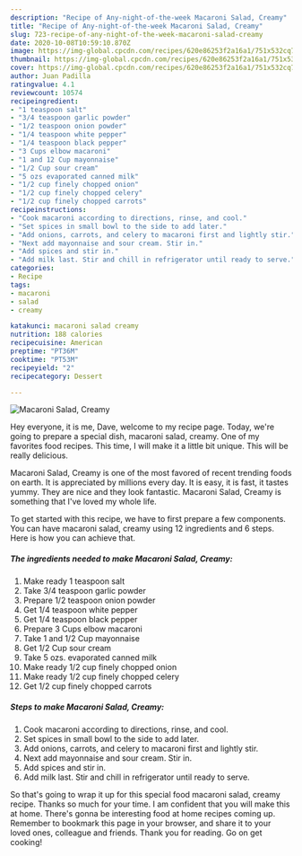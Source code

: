 ```yaml
---
description: "Recipe of Any-night-of-the-week Macaroni Salad, Creamy"
title: "Recipe of Any-night-of-the-week Macaroni Salad, Creamy"
slug: 723-recipe-of-any-night-of-the-week-macaroni-salad-creamy
date: 2020-10-08T10:59:10.870Z
image: https://img-global.cpcdn.com/recipes/620e86253f2a16a1/751x532cq70/macaroni-salad-creamy-recipe-main-photo.jpg
thumbnail: https://img-global.cpcdn.com/recipes/620e86253f2a16a1/751x532cq70/macaroni-salad-creamy-recipe-main-photo.jpg
cover: https://img-global.cpcdn.com/recipes/620e86253f2a16a1/751x532cq70/macaroni-salad-creamy-recipe-main-photo.jpg
author: Juan Padilla
ratingvalue: 4.1
reviewcount: 10574
recipeingredient:
- "1 teaspoon salt"
- "3/4 teaspoon garlic powder"
- "1/2 teaspoon onion powder"
- "1/4 teaspoon white pepper"
- "1/4 teaspoon black pepper"
- "3 Cups elbow macaroni"
- "1 and 12 Cup mayonnaise"
- "1/2 Cup sour cream"
- "5 ozs evaporated canned milk"
- "1/2 cup finely chopped onion"
- "1/2 cup finely chopped celery"
- "1/2 cup finely chopped carrots"
recipeinstructions:
- "Cook macaroni according to directions, rinse, and cool."
- "Set spices in small bowl to the side to add later."
- "Add onions, carrots, and celery to macaroni first and lightly stir."
- "Next add mayonnaise and sour cream. Stir in."
- "Add spices and stir in."
- "Add milk last. Stir and chill in refrigerator until ready to serve."
categories:
- Recipe
tags:
- macaroni
- salad
- creamy

katakunci: macaroni salad creamy 
nutrition: 188 calories
recipecuisine: American
preptime: "PT36M"
cooktime: "PT53M"
recipeyield: "2"
recipecategory: Dessert

---
```



![Macaroni Salad, Creamy](https://img-global.cpcdn.com/recipes/620e86253f2a16a1/751x532cq70/macaroni-salad-creamy-recipe-main-photo.jpg)

Hey everyone, it is me, Dave, welcome to my recipe page. Today, we're going to prepare a special dish, macaroni salad, creamy. One of my favorites food recipes. This time, I will make it a little bit unique. This will be really delicious.

Macaroni Salad, Creamy is one of the most favored of recent trending foods on earth. It is appreciated by millions every day. It is easy, it is fast, it tastes yummy. They are nice and they look fantastic. Macaroni Salad, Creamy is something that I've loved my whole life.




To get started with this recipe, we have to first prepare a few components. You can have macaroni salad, creamy using 12 ingredients and 6 steps. Here is how you can achieve that.

<!--inarticleads1-->

##### The ingredients needed to make Macaroni Salad, Creamy:

1. Make ready 1 teaspoon salt
1. Take 3/4 teaspoon garlic powder
1. Prepare 1/2 teaspoon onion powder
1. Get 1/4 teaspoon white pepper
1. Get 1/4 teaspoon black pepper
1. Prepare 3 Cups elbow macaroni
1. Take 1 and 1/2 Cup mayonnaise
1. Get 1/2 Cup sour cream
1. Take 5 ozs. evaporated canned milk
1. Make ready 1/2 cup finely chopped onion
1. Make ready 1/2 cup finely chopped celery
1. Get 1/2 cup finely chopped carrots




<!--inarticleads2-->

##### Steps to make Macaroni Salad, Creamy:

1. Cook macaroni according to directions, rinse, and cool.
1. Set spices in small bowl to the side to add later.
1. Add onions, carrots, and celery to macaroni first and lightly stir.
1. Next add mayonnaise and sour cream. Stir in.
1. Add spices and stir in.
1. Add milk last. Stir and chill in refrigerator until ready to serve.




So that's going to wrap it up for this special food macaroni salad, creamy recipe. Thanks so much for your time. I am confident that you will make this at home. There's gonna be interesting food at home recipes coming up. Remember to bookmark this page in your browser, and share it to your loved ones, colleague and friends. Thank you for reading. Go on get cooking!

